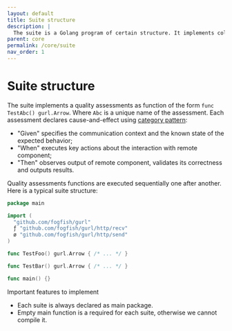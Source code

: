 ```yaml
---
layout: default
title: Suite structure
description: |
  The suite is a Golang program of certain structure. It implements collection of function, each declares cause-and-effect of networking I/O.
parent: core
permalink: /core/suite
nav_order: 1
---
```


# Suite structure

The suite implements a quality assessments as function of the form `func TestAbc() gurl.Arrow`. Where `Abc` is a unique name of the assessment. Each assessment declares cause-and-effect using [category pattern](./category):
* "Given" specifies the communication context and the known state of the expected behavior;
* "When" executes key actions about the interaction with remote component;
* "Then" observes output of remote component, validates its correctness and outputs results.

Quality assessments functions are executed sequentially one after another. Here is a typical suite structure:

```go
package main

import (
  "github.com/fogfish/gurl"
  ƒ "github.com/fogfish/gurl/http/recv"
  ø "github.com/fogfish/gurl/http/send"
)

func TestFoo() gurl.Arrow { /* ... */ }

func TestBar() gurl.Arrow { /* ... */ }

func main() {}
```

<span class="label label-yellow">Important</span> features to implement
* Each suite is always declared as main package. 
* Empty main function is a required for each suite, otherwise we cannot compile it.
